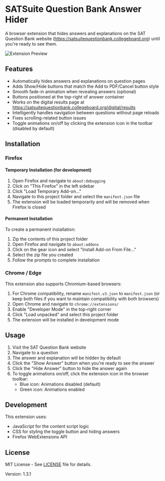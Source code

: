 # SATSuite Question Bank Answer Hider

A browser extension that hides answers and explanations on the SAT Question Bank website (https://satsuitequestionbank.collegeboard.org) until you're ready to see them.

![Extension Preview](https://raw.githubusercontent.com/username/SATSuite/main/screenshots/preview.png)

## Features

- Automatically hides answers and explanations on question pages
- Adds Show/Hide buttons that match the Add to PDF/Cancel button style
- Smooth fade-in animation when revealing answers (optional)
- Buttons positioned at the top-right of answer container
- Works on the digital results page at https://satsuitequestionbank.collegeboard.org/digital/results
- Intelligently handles navigation between questions without page reloads
- Fixes scrolling-related button issues
- Toggle animations on/off by clicking the extension icon in the toolbar (disabled by default)

## Installation

### Firefox

#### Temporary Installation (for development)

1. Open Firefox and navigate to `about:debugging`
2. Click on "This Firefox" in the left sidebar
3. Click "Load Temporary Add-on..."
4. Navigate to this project folder and select the `manifest.json` file
5. The extension will be loaded temporarily and will be removed when Firefox is closed

#### Permanent Installation

To create a permanent installation:

1. Zip the contents of this project folder
2. Open Firefox and navigate to `about:addons`
3. Click on the gear icon and select "Install Add-on From File..."
4. Select the zip file you created
5. Follow the prompts to complete installation

### Chrome / Edge

This extension also supports Chromium-based browsers:

1. For Chrome compatibility, rename `manifest.v3.json` to `manifest.json` (or keep both files if you want to maintain compatibility with both browsers)
2. Open Chrome and navigate to `chrome://extensions/`
3. Enable "Developer Mode" in the top-right corner
4. Click "Load unpacked" and select this project folder
5. The extension will be installed in development mode

## Usage

1. Visit the SAT Question Bank website
2. Navigate to a question
3. The answer and explanation will be hidden by default
4. Click the "Show Answer" button when you're ready to see the answer
5. Click the "Hide Answer" button to hide the answer again
6. To toggle animations on/off, click the extension icon in the browser toolbar:
   - Blue icon: Animations disabled (default)
   - Green icon: Animations enabled

## Development

This extension uses:
- JavaScript for the content script logic
- CSS for styling the toggle button and hiding answers
- Firefox WebExtensions API

## License

MIT License - See [LICENSE](LICENSE) file for details.

Version: 1.3.1 